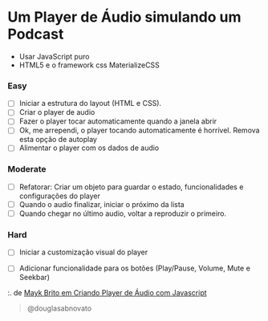 # Um Player de Áudio simulando um Podcast
- Usar JavaScript puro
- HTML5 e o framework css MaterializeCSS

### Easy

- [ ] Iniciar a estrutura do layout (HTML e CSS).
- [ ] Criar o player de audio
- [ ] Fazer o player tocar automaticamente quando a janela abrir
- [ ] Ok, me arrependi, o player tocando automaticamente é horrível. Remova esta opção de autoplay
- [ ] Alimentar o player com os dados de audio

### Moderate

- [ ] Refatorar: Criar um objeto para guardar o estado, funcionalidades e configurações do player
- [ ] Quando o audio finalizar, iniciar o próximo da lista
- [ ] Quando chegar no último audio, voltar a reproduzir o primeiro.

### Hard

- [ ] Iniciar a customização visual do player
- [ ] Adicionar funcionalidade para os botões (Play/Pause, Volume, Mute e Seekbar)


:. de [Mayk Brito em Criando Player de Áudio com Javascript](https://www.youtube.com/watch?v=vqrjFnq3-uo&list=WL&index=4&t=0s)

>@douglasabnovato